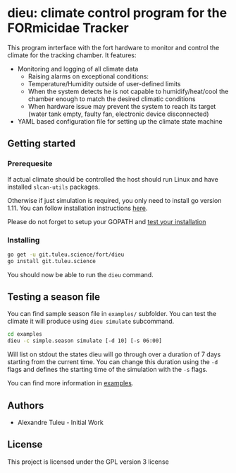 # dieu: climate control program for the FORmicidae Tracker

This program inrterface with the fort hardware to monitor and control
the climate for the tracking chamber. It features:

* Monitoring and logging of all climate data
  * Raising alarms on exceptional conditions:
  * Temperature/Humidity outside of user-defined limits
  * When the system detects he is not capable to humidify/heat/cool
    the chamber enough to match the desired climatic conditions
  * When hardware issue may prevent the system to reach its target
    (water tank empty, faulty fan, electronic device disconnected)
* YAML based configuration file for setting up the climate state
  machine

## Getting started

### Prerequesite

If actual climate should be controlled the host should run Linux and
have installed `slcan-utils` packages.

Otherwise if just simulation is required, you only need to install go
version 1.11. You can follow installation instructions
[here](https://golang.org/doc/install).

Please do not forget to setup your GOPATH and [test your
installation](https://golang.org/doc/install#testing)

### Installing

``` bash
go get -u git.tuleu.science/fort/dieu
go install git.tuleu.science
```

You should now be able to run the `dieu` command.


## Testing a season file

You can find sample season file in `examples/` subfolder. You can test
the climate it will produce using `dieu simulate` subcommand.

``` bash
cd examples
dieu -c simple.season simulate [-d 10] [-s 06:00]
```

Will list on stdout the states dieu will go through over a duration of
7 days starting from the current time. You can change this duration
using the `-d` flags and defines the starting time of the simulation
with the `-s` flags.


You can find more information in 
[examples](https://git.tuleu.science/fort/dieu/examples/list.md).


## Authors

  * Alexandre Tuleu - Initial Work

## License

This project is licensed under the GPL version 3 license
